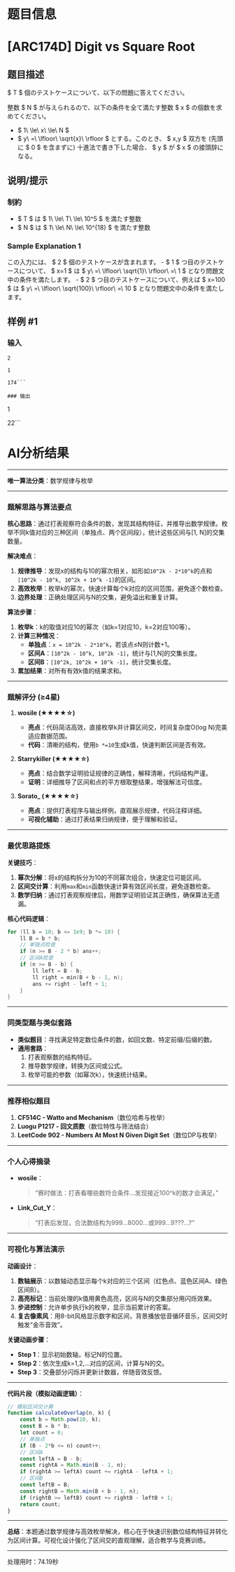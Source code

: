 # 题目信息

# [ARC174D] Digit vs Square Root

## 题目描述

[problemUrl]: https://atcoder.jp/contests/arc174/tasks/arc174_d

$ T $ 個のテストケースについて、以下の問題に答えてください。

整数 $ N $ が与えられるので、以下の条件を全て満たす整数 $ x $ の個数を求めてください。

- $ 1\ \le\ x\ \le\ N $
- $ y\ =\ \lfloor\ \sqrt{x}\ \rfloor $ とする。このとき、 $ x,y $ 双方を (先頭に $ 0 $ を含まずに) 十進法で書き下した場合、 $ y $ が $ x $ の接頭辞になる。

## 说明/提示

### 制約

- $ T $ は $ 1\ \le\ T\ \le\ 10^5 $ を満たす整数
- $ N $ は $ 1\ \le\ N\ \le\ 10^{18} $ を満たす整数
 
### Sample Explanation 1

この入力には、 $ 2 $ 個のテストケースが含まれます。 - $ 1 $ つ目のテストケースについて、 $ x=1 $ は $ y\ =\ \lfloor\ \sqrt{1}\ \rfloor\ =\ 1 $ となり問題文中の条件を満たします。 - $ 2 $ つ目のテストケースについて、例えば $ x=100 $ は $ y\ =\ \lfloor\ \sqrt{100}\ \rfloor\ =\ 10 $ となり問題文中の条件を満たします。

## 样例 #1

### 输入

```
2

1

174```

### 输出

```
1

22```

# AI分析结果



---

**唯一算法分类**：数学规律与枚举

---

### **题解思路与算法要点**

**核心思路**：通过打表观察符合条件的数，发现其结构特征，并推导出数学规律。枚举不同k值对应的三种区间（单独点、两个区间段），统计这些区间与[1, N]的交集数量。

**解决难点**：
1. **规律推导**：发现x的结构与10的幂次相关，如形如`10^2k - 2*10^k`的点和`[10^2k - 10^k, 10^2k + 10^k -1]`的区间。
2. **高效枚举**：枚举k的幂次，快速计算每个k对应的区间范围，避免逐个数检查。
3. **边界处理**：正确处理区间与N的交集，避免溢出和重复计算。

**算法步骤**：
1. **枚举k**：k的取值对应10的幂次（如k=1对应10，k=2对应100等）。
2. **计算三种情况**：
   - **单独点**：`x = 10^2k - 2*10^k`，若该点≤N则计数+1。
   - **区间A**：`[10^2k - 10^k, 10^2k -1]`，统计与[1,N]的交集长度。
   - **区间B**：`[10^2k, 10^2k + 10^k -1]`，统计交集长度。
3. **累加结果**：对所有有效k值的结果求和。

---

### **题解评分 (≥4星)**

1. **wosile (★★★★☆)**  
   - **亮点**：代码简洁高效，直接枚举k并计算区间交，时间复杂度O(log N)完美适应数据范围。
   - **代码**：清晰的结构，使用`b *=10`生成k值，快速判断区间是否有效。

2. **Starrykiller (★★★★☆)**  
   - **亮点**：结合数学证明验证规律的正确性，解释清晰，代码结构严谨。
   - **证明**：详细推导了区间和点的平方根取整结果，增强解法可信度。

3. **Sorato_ (★★★★☆)**  
   - **亮点**：提供打表程序与输出样例，直观展示规律，代码注释详细。
   - **可视化辅助**：通过打表结果归纳规律，便于理解和验证。

---

### **最优思路提炼**

**关键技巧**：
1. **幂次分解**：将x的结构拆分为10的不同幂次组合，快速定位可能区间。
2. **区间交计算**：利用`max`和`min`函数快速计算有效区间长度，避免逐数检查。
3. **数学归纳**：通过打表观察规律后，用数学证明验证其正确性，确保算法无遗漏。

**核心代码逻辑**：
```cpp
for (ll b = 10; b <= 1e9; b *= 10) {
    ll B = b * b;
    // 单独点检查
    if (n >= B - 2 * b) ans++;
    // 区间A检查
    if (n >= B - b) {
        ll left = B - b;
        ll right = min(B + b - 1, n);
        ans += right - left + 1;
    }
}
```

---

### **同类型题与类似套路**

- **类似题目**：寻找满足特定数位条件的数，如回文数、特定前缀/后缀的数。
- **通用套路**：
  1. 打表观察数的结构特征。
  2. 推导数学规律，转换为区间或公式。
  3. 枚举可能的参数（如幂次k），快速统计结果。

---

### **推荐相似题目**

1. **CF514C - Watto and Mechanism**（数位哈希与枚举）
2. **Luogu P1217 - 回文质数**（数位特性与筛法结合）
3. **LeetCode 902 - Numbers At Most N Given Digit Set**（数位DP与枚举）

---

### **个人心得摘录**

- **wosile**：  
  > “赛时做法：打表看哪些数符合条件…发现接近100^k的数才会满足。”
- **Link_Cut_Y**：  
  > “打表后发现，合法数结构为999…8000…或999…9???…?”

---

### **可视化与算法演示**

**动画设计**：
1. **数轴展示**：以数轴动态显示每个k对应的三个区间（红色点、蓝色区间A、绿色区间B）。
2. **高亮标记**：当前处理的k值用黄色高亮，区间与N的交集部分用闪烁效果。
3. **步进控制**：允许单步执行k的枚举，显示当前累计的答案。
4. **复古像素风**：用8-bit风格显示数字和区间，背景播放低音循环音乐，区间交时触发“金币音效”。

**关键动画步骤**：
- **Step 1**：显示初始数轴，标记N的位置。
- **Step 2**：依次生成k=1,2,…对应的区间，计算与N的交。
- **Step 3**：交叠部分闪烁并更新计数器，伴随音效反馈。

---

**代码片段（模拟动画逻辑）**：
```javascript
// 模拟区间交计算
function calculateOverlap(n, k) {
    const b = Math.pow(10, k);
    const B = b * b;
    let count = 0;
    // 单独点
    if (B - 2*b <= n) count++;
    // 区间A
    const leftA = B - b;
    const rightA = Math.min(B - 1, n);
    if (rightA >= leftA) count += rightA - leftA + 1;
    // 区间B
    const leftB = B;
    const rightB = Math.min(B + b - 1, n);
    if (rightB >= leftB) count += rightB - leftB + 1;
    return count;
}
```

---

**总结**：本题通过数学规律与高效枚举解决，核心在于快速识别数位结构特征并转化为区间计算。可视化设计强化了区间交的直观理解，适合教学与竞赛训练。

---
处理用时：74.19秒